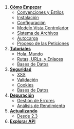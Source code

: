 1. **[Cómo Empezar](start)**
   - [Convenciones y Estilos](start.conventions)
   - [Instalación](start.installation)
   - [Configuración](start.configuration)
   - [Modelo Vista Controlador](start.mvc)
   - [Sistema de Archivos](start.filesystem)
   - [Autocarga](start.autoloading)
   - [Proceso de las Peticiones](start.flow)
2. **[Tutoriales](tutorials)**
   - [Hola, Mundo](tutorials.helloworld)
   - [Rutas, URLs, y Enlaces](tutorials.urls)
   - [Bases de Datos](tutorials.databases)
3. **[Seguridad](security)**
   - [XSS](security.xss)
   - [Validación](security.validation)
   - [Cookies](security.cookies)
   - [Bases de Datos](security.database)
4. **[Depuración](debugging)**
   - [Gestión de Errores](debugging.errors)
   - [Análisis de Rendimiento](debugging.profiling)
5. **[Actualizando](upgrading)**
   - [Desde 2.3](upgrading.23)
6. **[Explorar API](api)**
